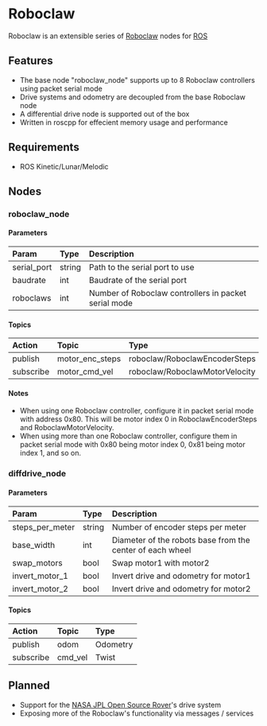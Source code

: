 # Roboclaw
Roboclaw is an extensible series of [Roboclaw][roboclaw] nodes for [ROS][ros]

## Features

- The base node "roboclaw_node" supports up to 8 Roboclaw controllers using packet serial mode
- Drive systems and odometry are decoupled from the base Roboclaw node
- A differential drive node is supported out of the box
- Written in roscpp for effecient memory usage and performance

## Requirements
- ROS Kinetic/Lunar/Melodic

## Nodes

### roboclaw_node

#### Parameters

| Param | Type  | Description  |
| :------------- |:-------------| :-----|
| serial_port | string | Path to the serial port to use |
| baudrate | int | Baudrate of the serial port |
| roboclaws | int | Number of Roboclaw controllers in packet serial mode |

#### Topics
| Action | Topic | Type |
| :------------- |:-------------| :-----|
| publish | motor_enc_steps | roboclaw/RoboclawEncoderSteps |
| subscribe | motor_cmd_vel | roboclaw/RoboclawMotorVelocity |

#### Notes

- When using one Roboclaw controller, configure it in packet serial mode with address 0x80. This will be motor index 0 in RoboclawEncoderSteps and RoboclawMotorVelocity.
- When using more than one Roboclaw controller, configure them in packet serial mode with 0x80 being motor index 0, 0x81 being motor index 1, and so on.

### diffdrive_node

#### Parameters

| Param | Type  | Description  |
| :------------- |:-------------| :-----|
| steps_per_meter | string | Number of encoder steps per meter |
| base_width | int | Diameter of the robots base from the center of each wheel |
| swap_motors | bool | Swap motor1 with motor2
| invert_motor_1 | bool | Invert drive and odometry for motor1
| invert_motor_2 | bool | Invert drive and odometry for motor2

#### Topics
| Action | Topic | Type |
| :------------- |:-------------| :-----|
| publish | odom | Odometry |
| subscribe | cmd_vel | Twist |

## Planned

- Support for the [NASA JPL Open Source Rover][jpl]'s drive system
- Exposing more of the Roboclaw's functionality via messages / services



[roboclaw]: http://www.basicmicro.com
[ros]: http://www.ros.org
[jpl]: https://opensourcerover.jpl.nasa.gov
